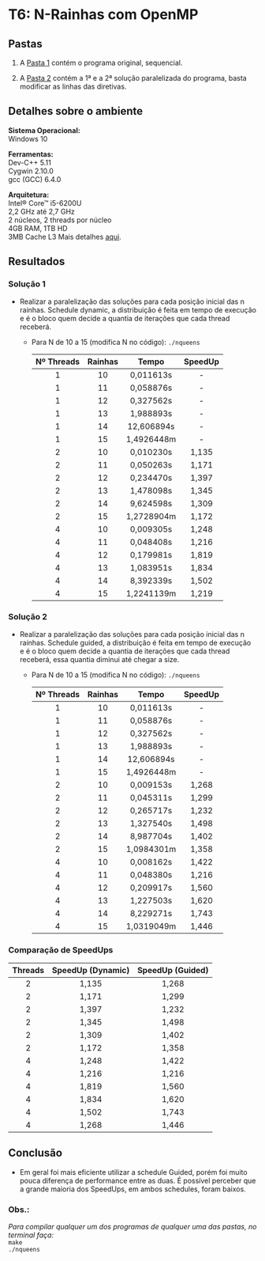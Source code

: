 # T6: N-Rainhas com OpenMP

## Pastas

1. A [Pasta 1](1.nQueens_Seq) contém o programa original, sequencial.

2. A [Pasta 2](2.nQueens_OpenmMP) contém a 1ª e a 2ª solução paralelizada do programa, basta modificar as linhas das diretivas.

## Detalhes sobre o ambiente

**Sistema Operacional:**  
Windows 10

**Ferramentas:**  
Dev-C++ 5.11  
Cygwin 2.10.0  
gcc (GCC) 6.4.0

**Arquitetura:**  
Intel® Core™ i5-6200U  
2,2 GHz até 2,7 GHz  
2 núcleos, 2 threads por núcleo  
4GB RAM, 1TB HD  
3MB Cache L3
Mais detalhes [aqui](https://ark.intel.com/products/85212/Intel-Core-i5-5200U-Processor-3M-Cache-up-to-2_70-GHz).

## Resultados

### Solução 1

* Realizar a paralelização das soluções para cada posição inicial das n rainhas. Schedule dynamic, a distribuição é feita em tempo de execução e é o bloco quem decide a quantia de iterações que cada thread receberá.

  * Para N de 10 a 15 (modifica N no código): `./nqueens`  

    | Nº Threads | Rainhas | Tempo      | SpeedUp |  
    | :--------: | :-----: | :--------: | :-----: |  
    | 1          | 10      | 0,011613s  | -       |  
    | 1          | 11      | 0,058876s  | -       |  
    | 1          | 12      | 0,327562s  | -       |  
    | 1          | 13      | 1,988893s  | -       |  
    | 1          | 14      | 12,606894s | -       |  
    | 1          | 15      | 1,4926448m | -       |  
    | 2          | 10      | 0,010230s  | 1,135   |  
    | 2          | 11      | 0,050263s  | 1,171   |  
    | 2          | 12      | 0,234470s  | 1,397   |
    | 2          | 13      | 1,478098s  | 1,345   |
    | 2          | 14      | 9,624598s  | 1,309   |
    | 2          | 15      | 1,2728904m | 1,172   |
    | 4          | 10      | 0,009305s  | 1,248   |
    | 4          | 11      | 0,048408s  | 1,216   |
    | 4          | 12      | 0,179981s  | 1,819   |
    | 4          | 13      | 1,083951s  | 1,834   |
    | 4          | 14      | 8,392339s  | 1,502   |
    | 4          | 15      | 1,2241139m | 1,219   |
  
### Solução 2

* Realizar a paralelização das soluções para cada posição inicial das n rainhas. Schedule guided, a distribuição é feita em tempo de execução e é o bloco quem decide a quantia de iterações que cada thread receberá, essa quantia diminui até chegar a size.

  * Para N de 10 a 15 (modifica N no código): `./nqueens`  

    | Nº Threads | Rainhas | Tempo      | SpeedUp |  
    | :--------: | :-----: | :--------: | :-----: |  
    | 1          | 10      | 0,011613s  | -       |  
    | 1          | 11      | 0,058876s  | -       |  
    | 1          | 12      | 0,327562s  | -       |  
    | 1          | 13      | 1,988893s  | -       |  
    | 1          | 14      | 12,606894s | -       |  
    | 1          | 15      | 1,4926448m | -       |  
    | 2          | 10      | 0,009153s  | 1,268   |  
    | 2          | 11      | 0,045311s  | 1,299   |  
    | 2          | 12      | 0,265717s  | 1,232   |
    | 2          | 13      | 1,327540s  | 1,498   |
    | 2          | 14      | 8,987704s  | 1,402   |
    | 2          | 15      | 1,0984301m | 1,358   |
    | 4          | 10      | 0,008162s  | 1,422   |
    | 4          | 11      | 0,048380s  | 1,216   |
    | 4          | 12      | 0,209917s  | 1,560   |
    | 4          | 13      | 1,227503s  | 1,620   |
    | 4          | 14      | 8,229271s  | 1,743   |
    | 4          | 15      | 1,0319049m | 1,446   |
    
### Comparação de SpeedUps
  
   | Threads | SpeedUp (Dynamic) | SpeedUp (Guided) |
   | :-----: | :---------------: | :--------------: |
   | 2 | 1,135   | 1,268 |
   | 2 | 1,171   | 1,299 |
   | 2 | 1,397   | 1,232 |
   | 2 | 1,345   | 1,498 |
   | 2 | 1,309   | 1,402 |
   | 2 | 1,172   | 1,358 |
   | 4 | 1,248   | 1,422 |
   | 4 | 1,216   | 1,216 |
   | 4 | 1,819   | 1,560 |
   | 4 | 1,834   | 1,620 |
   | 4 | 1,502   | 1,743 |
   | 4 | 1,268   | 1,446 |
    
## Conclusão

* Em geral foi mais eficiente utilizar a schedule Guided, porém foi muito pouca diferença de performance entre as duas. É possível perceber que a grande maioria dos SpeedUps, em ambos schedules, foram baixos.
 
### Obs.:

*Para compilar qualquer um dos programas de qualquer uma das pastas, no terminal faça:*  
`make`  
`./nqueens`
